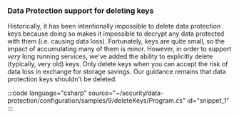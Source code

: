 <!--
delete_keys.md
-->

### Data Protection support for deleting keys

Historically, it has been intentionally impossible to delete data protection keys because doing so makes it impossible to decrypt any data protected with them (i.e. causing data loss).  Fortunately, keys are quite small, so the impact of accumulating many of them is minor.  However, in order to support _very_ long running services, we've added the ability to explicitly delete (typically, very old) keys. Only delete keys when you can accept the risk of data loss in exchange for storage savings.  Our guidance remains that data protection keys shouldn't be deleted.

:::code language="csharp" source="~/security/data-protection/configuration/samples/9/deleteKeys/Program.cs" id="snippet_1" :::
